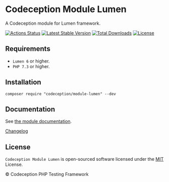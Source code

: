 # Codeception Module Lumen

A Codeception module for Lumen framework.

[![Actions Status](https://github.com/Codeception/module-lumen/workflows/CI/badge.svg)](https://github.com/Codeception/module-lumen/actions)
[![Latest Stable Version](https://poser.pugx.org/codeception/module-lumen/v/stable)](https://github.com/Codeception/module-lumen/releases)
[![Total Downloads](https://poser.pugx.org/codeception/module-lumen/downloads)](https://packagist.org/packages/codeception/module-lumen)
[![License](https://poser.pugx.org/codeception/module-lumen/license)](/LICENSE)

## Requirements

* `Lumen 6` or higher.
* `PHP 7.3` or higher.

## Installation

```
composer require "codeception/module-lumen" --dev
```

## Documentation

See [the module documentation](https://codeception.com/docs/modules/Lumen).

[Changelog](https://github.com/Codeception/module-lumen/releases)

## License

`Codeception Module Lumen` is open-sourced software licensed under the [MIT](/LICENSE) License.

© Codeception PHP Testing Framework
